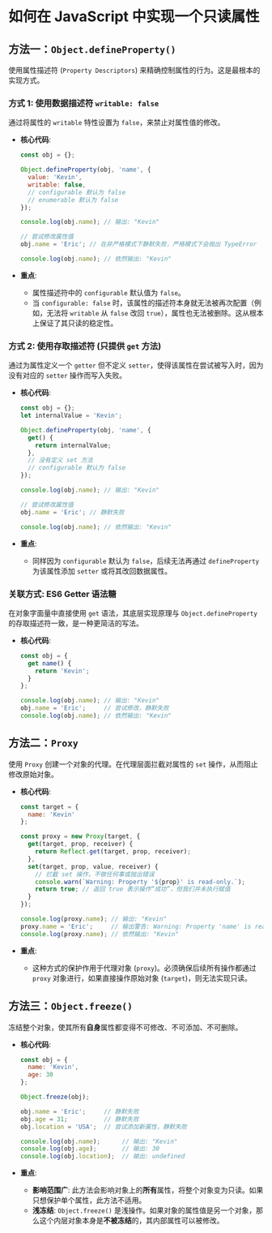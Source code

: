 # 如何在 JavaScript 中实现一个只读属性

## 方法一：`Object.defineProperty()`

使用属性描述符 (`Property Descriptors`) 来精确控制属性的行为。这是最根本的实现方式。

### 方式 1: 使用数据描述符 `writable: false`

通过将属性的 `writable` 特性设置为 `false`，来禁止对属性值的修改。

  * **核心代码**:

    ```javascript
    const obj = {};

    Object.defineProperty(obj, 'name', {
      value: 'Kevin',
      writable: false,
      // configurable 默认为 false
      // enumerable 默认为 false
    });

    console.log(obj.name); // 输出: "Kevin"

    // 尝试修改属性值
    obj.name = 'Eric'; // 在非严格模式下静默失败，严格模式下会抛出 TypeError

    console.log(obj.name); // 依然输出: "Kevin"
    ```

  * **重点**:

      * 属性描述符中的 `configurable` 默认值为 `false`。
      * 当 `configurable: false` 时，该属性的描述符本身就无法被再次配置（例如，无法将 `writable` 从 `false` 改回 `true`），属性也无法被删除。这从根本上保证了其只读的稳定性。

### 方式 2: 使用存取描述符 (只提供 `get` 方法)

通过为属性定义一个 `getter` 但不定义 `setter`，使得该属性在尝试被写入时，因为没有对应的 `setter` 操作而写入失败。

  * **核心代码**:

    ```javascript
    const obj = {};
    let internalValue = 'Kevin';

    Object.defineProperty(obj, 'name', {
      get() {
        return internalValue;
      },
      // 没有定义 set 方法
      // configurable 默认为 false
    });

    console.log(obj.name); // 输出: "Kevin"

    // 尝试修改属性值
    obj.name = 'Eric'; // 静默失败

    console.log(obj.name); // 依然输出: "Kevin"
    ```

  * **重点**:

      * 同样因为 `configurable` 默认为 `false`，后续无法再通过 `defineProperty` 为该属性添加 `setter` 或将其改回数据属性。

### 关联方式: ES6 Getter 语法糖

在对象字面量中直接使用 `get` 语法，其底层实现原理与 `Object.defineProperty` 的存取描述符一致，是一种更简洁的写法。

  * **核心代码**:

    ```javascript
    const obj = {
      get name() {
        return 'Kevin';
      }
    };

    console.log(obj.name); // 输出: "Kevin"
    obj.name = 'Eric';     // 尝试修改，静默失败
    console.log(obj.name); // 依然输出: "Kevin"
    ```

## 方法二：`Proxy`

使用 `Proxy` 创建一个对象的代理。在代理层面拦截对属性的 `set` 操作，从而阻止修改原始对象。

  * **核心代码**:

    ```javascript
    const target = {
      name: 'Kevin'
    };

    const proxy = new Proxy(target, {
      get(target, prop, receiver) {
        return Reflect.get(target, prop, receiver);
      },
      set(target, prop, value, receiver) {
        // 拦截 set 操作，不做任何事或抛出错误
        console.warn(`Warning: Property '${prop}' is read-only.`);
        return true; // 返回 true 表示操作“成功”，但我们并未执行赋值
      }
    });

    console.log(proxy.name); // 输出: "Kevin"
    proxy.name = 'Eric';     // 输出警告: Warning: Property 'name' is read-only.
    console.log(proxy.name); // 依然输出: "Kevin"
    ```

  * **重点**:

      * 这种方式的保护作用于代理对象 (`proxy`)。必须确保后续所有操作都通过 `proxy` 对象进行，如果直接操作原始对象 (`target`)，则无法实现只读。

## 方法三：`Object.freeze()`

冻结整个对象，使其所有**自身**属性都变得不可修改、不可添加、不可删除。

  * **核心代码**:

    ```javascript
    const obj = {
      name: 'Kevin',
      age: 30
    };

    Object.freeze(obj);

    obj.name = 'Eric';     // 静默失败
    obj.age = 31;          // 静默失败
    obj.location = 'USA';  // 尝试添加新属性，静默失败

    console.log(obj.name);      // 输出: "Kevin"
    console.log(obj.age);       // 输出: 30
    console.log(obj.location);  // 输出: undefined
    ```

  * **重点**:

      * **影响范围广**: 此方法会影响对象上的**所有**属性，将整个对象变为只读。如果只想保护单个属性，此方法不适用。
      * **浅冻结**: `Object.freeze()` 是浅操作。如果对象的属性值是另一个对象，那么这个内层对象本身是**不被冻结**的，其内部属性可以被修改。